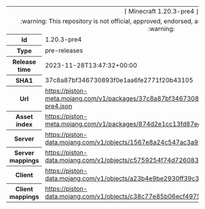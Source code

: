 <html><table>
<tr><td colspan="2" align="center"><img width="0" height="0"><br/>⌈ Minecraft 1.20.3-pre4 ⌋<br/><img width="0" height="0"></td></tr>
<tr><td colspan="2" align="center"><img width="0" height="0"><br/>
:warning: This repository is not official, approved, endorsed, associated or connected with Mojang :warning:
<br/><img width="0" height="0"></td></tr>
<tr><th>Id</th><td>1.20.3-pre4</td></tr>
<tr><th>Type</th><td>pre-releases</td></tr>
<tr><th>Release time</th><td>2023-11-28T13:47:32+00:00</td></tr>
<tr><th>SHA1</th><td>37c8a87bf346730893f0e1aa6fe2771f20b43105</td></tr>
<tr><th>Url</th><td><a href="https://piston-meta.mojang.com/v1/packages/37c8a87bf346730893f0e1aa6fe2771f20b43105/1.20.3-pre4.json">https://piston-meta.mojang.com/v1/packages/37c8a87bf346730893f0e1aa6fe2771f20b43105/1.20.3-pre4.json</a></td></tr>
<tr><th>Asset index</th><td><a href="https://piston-meta.mojang.com/v1/packages/874d2e1cc13fd87eda4e4233c857292aee5930d4/12.json">https://piston-meta.mojang.com/v1/packages/874d2e1cc13fd87eda4e4233c857292aee5930d4/12.json</a></td></tr>
<tr><th>Server</th><td><a href="https://piston-data.mojang.com/v1/objects/1567e8a24c547ac3a95ce41d24024a94e9c7299c/server.jar">https://piston-data.mojang.com/v1/objects/1567e8a24c547ac3a95ce41d24024a94e9c7299c/server.jar</a></td></tr>
<tr><th>Server mappings</th><td><a href="https://piston-data.mojang.com/v1/objects/c5759254f74d7260831b4c1098d943af844e23f3/server.txt">https://piston-data.mojang.com/v1/objects/c5759254f74d7260831b4c1098d943af844e23f3/server.txt</a></td></tr>
<tr><th>Client</th><td><a href="https://piston-data.mojang.com/v1/objects/a23b4e9be2930ff39c3615f5094971a02af3e9a6/client.jar">https://piston-data.mojang.com/v1/objects/a23b4e9be2930ff39c3615f5094971a02af3e9a6/client.jar</a></td></tr>
<tr><th>Client mappings</th><td><a href="https://piston-data.mojang.com/v1/objects/c38c77e85b06ecf49754c02362a72801f24b484f/client.txt">https://piston-data.mojang.com/v1/objects/c38c77e85b06ecf49754c02362a72801f24b484f/client.txt</a></td></tr>
</table></html>